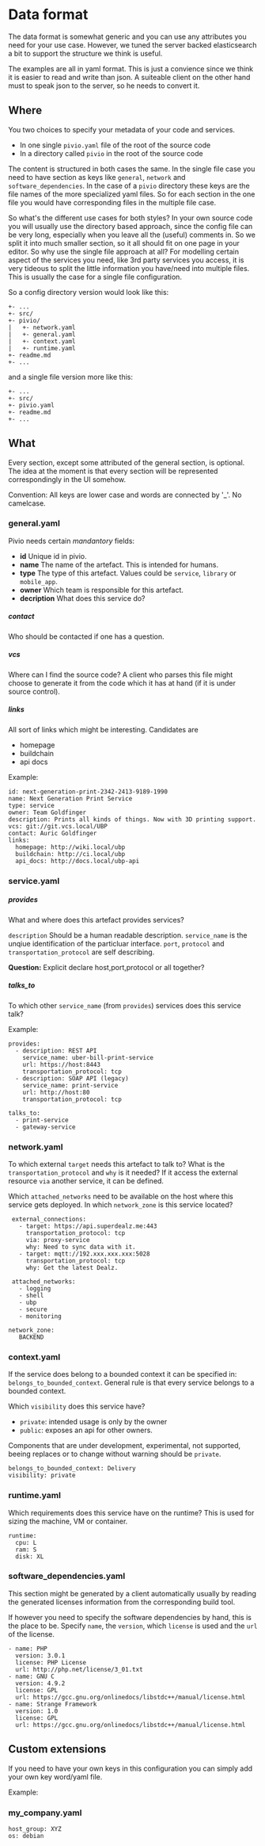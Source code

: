 # Data format

The data format is somewhat generic and you can use any attributes you need for your use case.
However, we tuned the server backed elasticsearch a bit to support the structure we think is useful.

The examples are all in yaml format. This is just a convience since we think it is easier to read and write than json. A suiteable client  on the other hand must to speak json to the server, so he needs to convert it.

## Where 

You two choices to specify your metadata of your code and services.

- In one single ``pivio.yaml`` file of the root of the source code
- In a directory called ``pivio`` in the root of the source code

The content is structured in both cases the same. In the single file case you need to have section as keys like ``general``, ``network`` and ``software_dependencies``. In the case of a ``pivio`` directory these keys are the file names of the more specialized yaml files. So for each section in the one file you would have corresponding files in the multiple file case. 

So what's the different use cases for both styles? In your own source code you will usually use the directory based approach, since the config file can be very long, especially when you leave all the (useful) comments in. So we split it into much smaller section, so it all should fit on one page in your editor. 
So why use the single file approach at all? For modelling certain aspect of the services you need, like 3rd party services you access, it is very tideous to split the little information you have/need into multiple files. This is usually the case for a single file configuration.

So a config directory version would look like this:

```
+- ...
+- src/
+- pivio/
|   +- network.yaml
|   +- general.yaml
|   +- context.yaml
|   +- runtime.yaml
+- readme.md
+- ...
```
and a single file version more like this:

```
+- ...
+- src/
+- pivio.yaml
+- readme.md
+- ...
```


## What

Every section, except some attributed of the general section, is optional. The idea at the moment is that every section will be represented correspondingly in the UI somehow.

Convention: All keys are lower case and words are connected by '_'. No camelcase.

### general.yaml

Pivio needs certain *mandantory* fields:

- **id** Unique id in pivio. 
- **name** The name of the artefact. This is intended for humans.
- **type** The type of this artefact. Values could be `service`, `library` or `mobile_app`.
- **owner** Which team is responsible for this artefact.
- **decription** What does this service do? 

##### contact
Who should be contacted if one has a question. 

##### vcs
Where can I find the source code? A client who parses this file might choose to generate it from the code which it has at hand (if it is under source control).

##### links
All sort of links which might be interesting. Candidates are

- homepage
- buildchain
- api docs

Example:

```
id: next-generation-print-2342-2413-9189-1990
name: Next Generation Print Service
type: service
owner: Team Goldfinger
description: Prints all kinds of things. Now with 3D printing support.
vcs: git://git.vcs.local/UBP
contact: Auric Goldfinger
links:
  homepage: http://wiki.local/ubp
  buildchain: http://ci.local/ubp
  api_docs: http://docs.local/ubp-api

```

### service.yaml


##### provides
What and where does this artefact provides services? 

`description` Should be a human readable description.
`service_name` is the  unqiue  identification of the particluar interface. `port`, `protocol` and `transportation_protocol` are self describing.

**Question:** Explicit declare host,port,protocol or all together?

##### talks_to
To which other `service_name` (from `provides`) services does this service talk?


Example:

```
provides:
  - description: REST API
    service_name: uber-bill-print-service
    url: https://host:8443
    transportation_protocol: tcp
  - description: SOAP API (legacy)
    service_name: print-service
    url: http://host:80
    transportation_protocol: tcp  
    
talks_to:
  - print-service
  - gateway-service
```

### network.yaml

To which external `target` needs this artefact to talk to? What is the `transportation_protocol` and `why` is it needed? If it access the external resource `via` another service, it can be defined.

Which `attached_networks` need to be available on the host where this service gets deployed. In which `network_zone` is this service located?

```
 external_connections:
   - target: https://api.superdealz.me:443
     transportation_protocol: tcp
     via: proxy-service
     why: Need to sync data with it.
   - target: mqtt://192.xxx.xxx.xxx:5028
     transportation_protocol: tcp
     why: Get the latest Dealz.
     
 attached_networks:
   - logging
   - shell
   - ubp
   - secure
   - monitoring     

network_zone:
   BACKEND
```

### context.yaml

If the service does belong to a bounded context it can be specified in: `belongs_to_bounded_context`. General rule is that every service belongs to a bounded context. 

Which `visibility` does this service have?
 
- `private`: intended usage is only by the owner
- `public`: exposes an api for other owners.

Components that are under development, experimental, not supported, beeing replaces or to change without warning should be `private`.

```
belongs_to_bounded_context: Delivery
visibility: private
```

### runtime.yaml

Which requirements does this service have on the runtime? This is used for sizing the machine, VM or container.

```
runtime:
  cpu: L
  ram: S
  disk: XL
```

### software_dependencies.yaml

This section might be generated by a client automatically usually by reading the generated licenses information from the corresponding build tool.

If however you need to specify the software dependencies by hand, this is the place to be. Specify `name`, the `version`, which `license` is used and the `url` of the license.

```
- name: PHP
  version: 3.0.1
  license: PHP License
  url: http://php.net/license/3_01.txt
- name: GNU C
  version: 4.9.2
  license: GPL
  url: https://gcc.gnu.org/onlinedocs/libstdc++/manual/license.html
- name: Strange Framework
  version: 1.0
  license: GPL
  url: https://gcc.gnu.org/onlinedocs/libstdc++/manual/license.html
```

## Custom extensions

If you need to have your own keys in this configuration you can simply add your own key word/yaml file.

Example:

### my_company.yaml

```
host_group: XYZ
os: debian
```